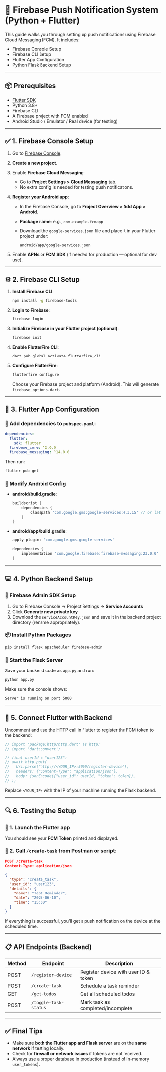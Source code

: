 
# 🔔 Firebase Push Notification System (Python + Flutter)

This guide walks you through setting up push notifications using Firebase Cloud Messaging (FCM). It includes:

- Firebase Console Setup
- Firebase CLI Setup
- Flutter App Configuration
- Python Flask Backend Setup

---

## 📦 Prerequisites

- [Flutter SDK](https://docs.flutter.dev/get-started/install)
- Python 3.8+
- Firebase CLI
- A Firebase project with FCM enabled
- Android Studio / Emulator / Real device (for testing)

---

## ✅ 1. Firebase Console Setup

1. Go to [Firebase Console](https://console.firebase.google.com).
2. **Create a new project**.
3. Enable **Firebase Cloud Messaging**:
   - Go to **Project Settings > Cloud Messaging** tab.
   - No extra config is needed for testing push notifications.

4. **Register your Android app**:
   - In the Firebase Console, go to **Project Overview > Add App > Android**.
   - **Package name**: e.g., `com.example.fcmapp`
   - Download the `google-services.json` file and place it in your Flutter project under:

     ```
     android/app/google-services.json
     ```

5. Enable **APNs or FCM SDK** (if needed for production — optional for dev use).

---

## ⚙️ 2. Firebase CLI Setup

1. **Install Firebase CLI**:

   ```bash
   npm install -g firebase-tools
   ```

2. **Login to Firebase**:

   ```bash
   firebase login
   ```

3. **Initialize Firebase in your Flutter project (optional)**:

   ```bash
   firebase init
   ```

4. **Enable FlutterFire CLI**:

   ```bash
   dart pub global activate flutterfire_cli
   ```

5. **Configure FlutterFire**:

   ```bash
   flutterfire configure
   ```

   Choose your Firebase project and platform (Android). This will generate `firebase_options.dart`.

---

## 📲 3. Flutter App Configuration

### 🔧 Add dependencies to `pubspec.yaml`:

```yaml
dependencies:
  flutter:
    sdk: flutter
  firebase_core: ^2.0.0
  firebase_messaging: ^14.0.0
```

Then run:

```bash
flutter pub get
```

### 🔑 Modify Android Config

- **android/build.gradle**:
  ```gradle
  buildscript {
      dependencies {
          classpath 'com.google.gms:google-services:4.3.15' // or latest
      }
  }
  ```

- **android/app/build.gradle**:
  ```gradle
  apply plugin: 'com.google.gms.google-services'

  dependencies {
      implementation 'com.google.firebase:firebase-messaging:23.0.0' // or latest
  }
  ```

---

## 💻 4. Python Backend Setup

### 🔐 Firebase Admin SDK Setup

1. Go to Firebase Console → Project Settings → **Service Accounts**
2. Click **Generate new private key**
3. Download the `serviceAccountKey.json` and save it in the backend project directory (rename appropriately).

### 📦 Install Python Packages

```bash
pip install flask apscheduler firebase-admin
```

### 🧠 Start the Flask Server

Save your backend code as `app.py` and run:

```bash
python app.py
```

Make sure the console shows:

```
Server is running on port 5000
```

---

## 🔄 5. Connect Flutter with Backend

Uncomment and use the HTTP call in Flutter to register the FCM token to the backend:

```dart
// import 'package:http/http.dart' as http;
// import 'dart:convert';

// final userId = "user123";
// await http.post(
//   Uri.parse("http://<YOUR_IP>:5000/register-device"),
//   headers: {"Content-Type": "application/json"},
//   body: jsonEncode({"user_id": userId, "token": token}),
// );
```

Replace `<YOUR_IP>` with the IP of your machine running the Flask backend.

---

## 🔍 6. Testing the Setup

### 🧪 1. Launch the Flutter app
You should see your **FCM Token** printed and displayed.

### 🧪 2. Call `/create-task` from Postman or script:

```json
POST /create-task
Content-Type: application/json

{
  "type": "create_task",
  "user_id": "user123",
  "details": {
    "name": "Test Reminder",
    "date": "2025-06-10",
    "time": "15:30"
  }
}
```

If everything is successful, you’ll get a push notification on the device at the scheduled time.

---

## 📋 API Endpoints (Backend)

| Method | Endpoint              | Description                           |
|--------|-----------------------|---------------------------------------|
| POST   | `/register-device`    | Register device with user ID & token |
| POST   | `/create-task`        | Schedule a task reminder              |
| GET    | `/get-todos`          | Get all scheduled todos               |
| POST   | `/toggle-task-status` | Mark task as completed/incomplete     |

---

## ✅ Final Tips

- Make sure **both the Flutter app and Flask server** are on the **same network** if testing locally.
- Check for **firewall or network issues** if tokens are not received.
- Always use a proper database in production (instead of in-memory `user_tokens`).
